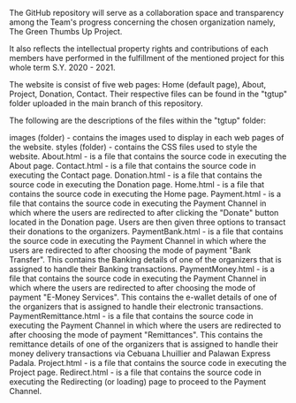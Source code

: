 The GitHub repository will serve as a collaboration space and transparency among the Team's progress concerning the chosen organization namely,
The Green Thumbs Up Project.

It also reflects the intellectual property rights and contributions of each members have performed in the fulfillment of the mentioned project for
this whole term S.Y. 2020 - 2021.

The website is consist of five web pages: Home (default page), About, Project, Donation, Contact. Their respective files can be found in the "tgtup" folder uploaded in the main branch of this repository.

The following are the descriptions of the files within the "tgtup" folder:

images (folder) - contains the images used to display in each web pages of the website.
styles (folder) - contains the CSS files used to style the website.
About.html - is a file that contains the source code in executing the About page.
Contact.html - is a file that contains the source code in executing the Contact page.
Donation.html - is a file that contains the source code in executing the Donation page.
Home.html - is a file that contains the source code in executing the Home page.
Payment.html - is a file that contains the source code in executing the Payment Channel in which where the users are redirected to after clicking the "Donate" button located in the Donation page. Users are then given three options to transact their donations to the organizers.
PaymentBank.html - is a file that contains the source code in executing the Payment Channel in which where the users are redirected to after choosing the mode of payment "Bank Transfer". This contains the Banking details of one of the organizers that is assigned to handle their Banking transactions.
PaymentMoney.html - is a file that contains the source code in executing the Payment Channel in which where the users are redirected to after choosing the mode of payment "E-Money Services". This contains the e-wallet details of one of the organizers that is assigned to handle their electronic transactions.
PaymentRemittance.html - is a file that contains the source code in executing the Payment Channel in which where the users are redirected to after choosing the mode of payment "Remittances". This contains the remittance details of one of the organizers that is assigned to handle their money delivery transactions via Cebuana Lhuillier and Palawan Express Padala.
Project.html - is a file that contains the source code in executing the Project page.
Redirect.html - is a file that contains the source code in executing the Redirecting (or loading) page to proceed to the Payment Channel.
